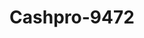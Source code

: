 ---
f_zip-code: 89701
f_state-code: NV
title: Cashpro-9472
f_phone: 775-885-8114
f_city-only: Carson City
f_address: 4306 South Carson Street Carson City
f_location-unique-id: '9472'
slug: cashpro-9472
updated-on: '2024-05-30T13:46:58.046Z'
created-on: '2024-05-30T13:36:59.803Z'
published-on: '2024-05-30T13:54:32.469Z'
f_city-state: cms/city/carson-city-nv.md
f_company: cms/company/cashpro.md
f_state: cms/state/nevada.md
layout: '[payday-loan].html'
tags: payday-loan
---